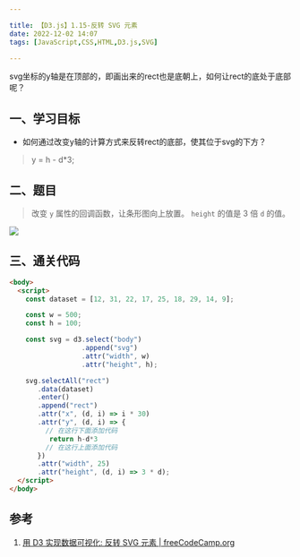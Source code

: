```yaml
---

title: 【D3.js】1.15-反转 SVG 元素
date: 2022-12-02 14:07
tags: [JavaScript,CSS,HTML,D3.js,SVG]

---
```


svg坐标的y轴是在顶部的，即画出来的rect也是底朝上，如何让rect的底处于底部呢？

<!-- more -->

## 一、学习目标
* 如何通过改变y轴的计算方式来反转rect的底部，使其位于svg的下方？
> y = h - d*3;

## 二、题目
> 改变 `y` 属性的回调函数，让条形图向上放置。 `height` 的值是 3 倍 `d` 的值。

![](https://pic-1313582683.cos.ap-chongqing.myqcloud.com/2022/202212021412773.png)

## 三、通关代码
```html
<body>
  <script>
    const dataset = [12, 31, 22, 17, 25, 18, 29, 14, 9];

    const w = 500;
    const h = 100;

    const svg = d3.select("body")
                  .append("svg")
                  .attr("width", w)
                  .attr("height", h);

    svg.selectAll("rect")
       .data(dataset)
       .enter()
       .append("rect")
       .attr("x", (d, i) => i * 30)
       .attr("y", (d, i) => {
         // 在这行下面添加代码
          return h-d*3
         // 在这行上面添加代码
       })
       .attr("width", 25)
       .attr("height", (d, i) => 3 * d);
  </script>
</body>

```

## 参考
1. [用 D3 实现数据可视化: 反转 SVG 元素 | freeCodeCamp.org](https://www.freecodecamp.org/chinese/learn/data-visualization/data-visualization-with-d3/invert-svg-elements)